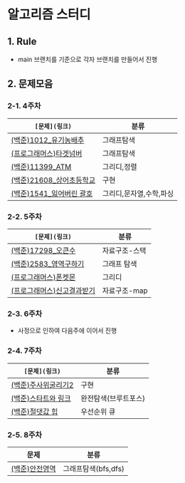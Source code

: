 # 알고리즘 스터디

## 1. Rule

- main 브랜치를 기준으로 각자 브랜치를 만들어서 진행

## 2. 문제모음

### 2-1. 4주차

|`[문제](링크)`|분류|
|--|--|
|[(백준)1012_유기농배추](https://www.acmicpc.net/problem/1012)|그래프탐색|
|[(프로그래머스)타겟넘버](https://programmers.co.kr/learn/courses/30/lessons/43165)|그래프탐색|
|[(백준)11399_ATM](https://www.acmicpc.net/problem/11399)|그리디,정렬|
|[(백준)21608_상어초등학교](https://www.acmicpc.net/problem/21608)|구현|
|[(백준)1541_잃어버린 괄호](https://www.acmicpc.net/problem/1541)|그리디,문자열,수학,파싱|

### 2-2. 5주차
| `[문제](링크)` |분류|
|--|--|
|[(백준)17298_오큰수](https://www.acmicpc.net/problem/17298)|자료구조-스택|
|[(백준)2583_영역구하기](https://www.acmicpc.net/problem/2583)|그래프 탐색|
|[(프로그래머스)폰켓몬](https://programmers.co.kr/learn/courses/30/lessons/1845)|그리디|
|[(프로그래머스)신고결과받기](https://programmers.co.kr/learn/courses/30/lessons/92334)|자료구조-map|

### 2-3. 6주차
- 사정으로 인하여 다음주에 이어서 진행

### 2-4. 7주차
| `[문제](링크)` |분류|
|--|--|
|[(백준)주사위굴리기2](https://www.acmicpc.net/problem/23288)|구현|
|[(백준)스타트와 링크](https://www.acmicpc.net/problem/14889)|완전탐색(브루트포스)|
|[(백준)절댓값 힙](https://www.acmicpc.net/problem/11286)|우선순위 큐|

### 2-5. 8주차
|문제|분류|
|--|--|
|[(백준)안전영역](https://www.acmicpc.net/problem/2468)|그래프탐색(bfs,dfs)|
